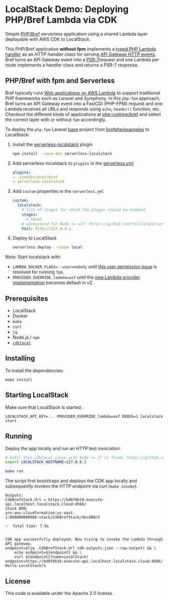 # LocalStack Demo: Deploying PHP/Bref Lambda via CDK

Simple [PHP/Bref](https://bref.sh/) serverless application using a shared Lambda layer deployable with AWS CDK to LocalStack.

This PHP/Bref application **without fpm** implements a [typed PHP Lambda handler](https://bref.sh/docs/function/handlers.html) as an *HTTP handler class* for serving [API Gateway HTTP events](https://bref.sh/docs/function/handlers.html#api-gateway-http-events).
Bref turns an API Gateway event into a [PSR-7](https://www.php-fig.org/psr/psr-7/)request and one Lambda per route implements a handler class and returns a PSR-7 response.

## PHP/Bref with fpm and Serverless

Bref typically runs [Web applications on AWS Lambda](https://bref.sh/docs/runtimes/http.html) to support traditional PHP frameworks such as Laravel and Symphony.
In this `php-fpm` approach, Bref turns an API Gateway event into a FastCGI (PHP-FPM) request and one Lambda receives all URLs and responds using `echo`, `header()` function, etc.
Checkout the different kinds of applications at [php-runtime/bref](https://github.com/php-runtime/bref) and select the correct layer with or without `fpm` accordingly.

To deploy the `php-fpm` Laravel [base](https://github.com/brefphp/examples/tree/master/Laravel/base) project from [brefphp/examples](https://github.com/brefphp/examples) to LocalStack:

1. Install the [serverless-localstack](https://github.com/LocalStack/serverless-localstack) plugin

    ```bash
    npm install --save-dev serverless-localstack
    ```

2. Add serverless-localstack to `plugins` in the [serverless.yml](https://github.com/brefphp/examples/blob/master/Laravel/base/serverless.yml)

    ```yml
    plugins:
    - ./vendor/bref/bref
    - serverless-localstack
    ```

3. Add `custom` properties in the `serverless.yml`

    ```yml
    custom:
      localstack:
        # list of stages for which the plugin should be enabled
        stages:
          - local
        # workaround for Node >= v17: https://github.com/localstack/serverless-localstack/issues/125
        host: http://127.0.0.1
    ```

4. Deploy to LocalStack

    ```bash
    serverless deploy --stage local
    ```

Note: Start localstack with:

* `LAMBDA_DOCKER_FLAGS=--user=nobody` until [this user permission issue](https://github.com/localstack/localstack/pull/6724#issuecomment-1227314083) is resolved for running `fpm`.
* `PROVIDER_OVERRIDE_lambda=asf` until the [new Lambda provider implementation](https://github.com/localstack/localstack/pull/6724) becomes default in v2.

## Prerequisites

* LocalStack
* Docker
* `make`
* `curl`
* `jq`
* Node.js / `npm`
* [`cdklocal`](https://github.com/localstack/aws-cdk-local)

## Installing

To install the dependencies:
```
make install
```

## Starting LocalStack

Make sure that LocalStack is started:
```
LOCALSTACK_API_KEY=... PROVIDER_OVERRIDE_lambda=asf DEBUG=1 localstack start
```

## Running

Deploy the app locally and run an HTTP test invocation:
```bash
# Until this cdklocal issue with Node >= 17 is fixed: https://github.com/localstack/aws-cdk-local/issues/76
export LOCALSTACK_HOSTNAME=127.0.0.1

make run
```

The script first bootstraps and deploys the CDK app locally and subsequently invokes the HTTP endpoint via curl (`make invoke`).

```
Outputs:
CdkBrefStack.Url = https://bd0f6b19.execute-api.localhost.localstack.cloud:4566/
Stack ARN:
arn:aws:cloudformation:us-east-1:000000000000:stack/CdkBrefStack/dec480c5

✨  Total time: 7.9s


CDK app successfully deployed. Now trying to invoke the Lambda through API gateway.
endpoint=$(jq .CdkBrefStack.Url cdk-outputs.json --raw-output) && \
	echo endpoint=${endpoint} && \
	curl ${endpoint}?name=LocalStack!
endpoint=https://bd0f6b19.execute-api.localhost.localstack.cloud:4566/
Hello LocalStack!%
```

## License

This code is available under the Apache 2.0 license.
